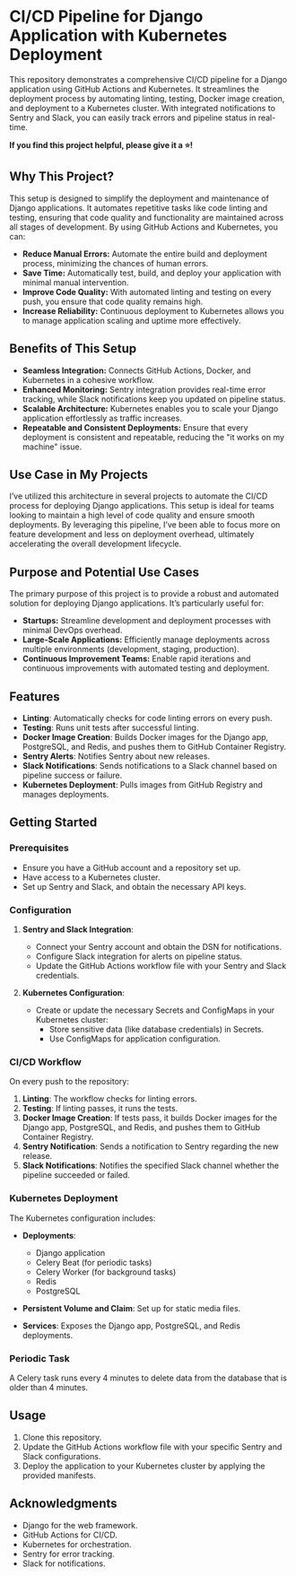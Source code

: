 # CI/CD Pipeline for Django Application with Kubernetes Deployment

This repository demonstrates a comprehensive CI/CD pipeline for a Django application using GitHub Actions and Kubernetes. It streamlines the deployment process by automating linting, testing, Docker image creation, and deployment to a Kubernetes cluster. With integrated notifications to Sentry and Slack, you can easily track errors and pipeline status in real-time.

**If you find this project helpful, please give it a ⭐!**

## Why This Project?

This setup is designed to simplify the deployment and maintenance of Django applications. It automates repetitive tasks like code linting and testing, ensuring that code quality and functionality are maintained across all stages of development. By using GitHub Actions and Kubernetes, you can:

- **Reduce Manual Errors:** Automate the entire build and deployment process, minimizing the chances of human errors.
- **Save Time:** Automatically test, build, and deploy your application with minimal manual intervention.
- **Improve Code Quality:** With automated linting and testing on every push, you ensure that code quality remains high.
- **Increase Reliability:** Continuous deployment to Kubernetes allows you to manage application scaling and uptime more effectively.

## Benefits of This Setup

- **Seamless Integration:** Connects GitHub Actions, Docker, and Kubernetes in a cohesive workflow.
- **Enhanced Monitoring:** Sentry integration provides real-time error tracking, while Slack notifications keep you updated on pipeline status.
- **Scalable Architecture:** Kubernetes enables you to scale your Django application effortlessly as traffic increases.
- **Repeatable and Consistent Deployments:** Ensure that every deployment is consistent and repeatable, reducing the "it works on my machine" issue.

## Use Case in My Projects

I’ve utilized this architecture in several projects to automate the CI/CD process for deploying Django applications. This setup is ideal for teams looking to maintain a high level of code quality and ensure smooth deployments. By leveraging this pipeline, I’ve been able to focus more on feature development and less on deployment overhead, ultimately accelerating the overall development lifecycle.

## Purpose and Potential Use Cases

The primary purpose of this project is to provide a robust and automated solution for deploying Django applications. It’s particularly useful for:

- **Startups:** Streamline development and deployment processes with minimal DevOps overhead.
- **Large-Scale Applications:** Efficiently manage deployments across multiple environments (development, staging, production).
- **Continuous Improvement Teams:** Enable rapid iterations and continuous improvements with automated testing and deployment.

## Features

- **Linting**: Automatically checks for code linting errors on every push.
- **Testing**: Runs unit tests after successful linting.
- **Docker Image Creation**: Builds Docker images for the Django app, PostgreSQL, and Redis, and pushes them to GitHub Container Registry.
- **Sentry Alerts**: Notifies Sentry about new releases.
- **Slack Notifications**: Sends notifications to a Slack channel based on pipeline success or failure.
- **Kubernetes Deployment**: Pulls images from GitHub Registry and manages deployments.

## Getting Started

### Prerequisites

- Ensure you have a GitHub account and a repository set up.
- Have access to a Kubernetes cluster.
- Set up Sentry and Slack, and obtain the necessary API keys.

### Configuration

1. **Sentry and Slack Integration**:
   - Connect your Sentry account and obtain the DSN for notifications.
   - Configure Slack integration for alerts on pipeline status.
   - Update the GitHub Actions workflow file with your Sentry and Slack credentials.

2. **Kubernetes Configuration**:
   - Create or update the necessary Secrets and ConfigMaps in your Kubernetes cluster:
     - Store sensitive data (like database credentials) in Secrets.
     - Use ConfigMaps for application configuration.

### CI/CD Workflow

On every push to the repository:

1. **Linting**: The workflow checks for linting errors.
2. **Testing**: If linting passes, it runs the tests.
3. **Docker Image Creation**: If tests pass, it builds Docker images for the Django app, PostgreSQL, and Redis, and pushes them to GitHub Container Registry.
4. **Sentry Notification**: Sends a notification to Sentry regarding the new release.
5. **Slack Notifications**: Notifies the specified Slack channel whether the pipeline succeeded or failed.

### Kubernetes Deployment

The Kubernetes configuration includes:

- **Deployments**:
  - Django application
  - Celery Beat (for periodic tasks)
  - Celery Worker (for background tasks)
  - Redis
  - PostgreSQL

- **Persistent Volume and Claim**: Set up for static media files.

- **Services**: Exposes the Django app, PostgreSQL, and Redis deployments.

### Periodic Task

A Celery task runs every 4 minutes to delete data from the database that is older than 4 minutes.

## Usage

1. Clone this repository.
2. Update the GitHub Actions workflow file with your specific Sentry and Slack configurations.
3. Deploy the application to your Kubernetes cluster by applying the provided manifests.

## Acknowledgments

- Django for the web framework.
- GitHub Actions for CI/CD.
- Kubernetes for orchestration.
- Sentry for error tracking.
- Slack for notifications.
